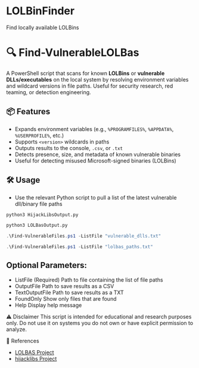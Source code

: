 # LOLBinFinder
Find locally available LOLBins 

# 🔍 Find-VulnerableLOLBas

A PowerShell script that scans for known **LOLBins** or **vulnerable DLLs/executables** on the local system by resolving environment variables and wildcard versions in file paths. Useful for security research, red teaming, or detection engineering.

## 📦 Features

- Expands environment variables (e.g., `%PROGRAMFILES%`, `%APPDATA%`, `%USERPROFILE%`, etc.)
- Supports `<version>` wildcards in paths
- Outputs results to the console, `.csv`, or `.txt`
- Detects presence, size, and metadata of known vulnerable binaries
- Useful for detecting misused Microsoft-signed binaries (LOLBins)

## 🛠 Usage

- Use the relevant Python script to pull a list of the latest vulnerable dll/binary file paths
```bash
python3 HijackLibsOutput.py

python3 LOLBasOutput.py
```

```powershell
.\Find-VulnerableFiles.ps1 -ListFile "vulnerable_dlls.txt"

.\Find-VulnerableFiles.ps1 -ListFile "lolbas_paths.txt"
```

## Optional Parameters:

- ListFile	(Required) Path to file containing the list of file paths
- OutputFile	Path to save results as a CSV
- TextOutputFile	Path to save results as a TXT
- FoundOnly	Show only files that are found
- Help	Display help message


⚠️ Disclaimer
This script is intended for educational and research purposes only. Do not use it on systems you do not own or have explicit permission to analyze.

🔗 References

- [LOLBAS Project](https://lolbas-project.github.io/)
- [hijacklibs Project](https://hijacklibs.net/)

